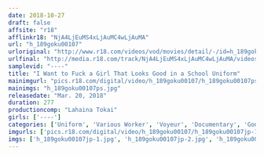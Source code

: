 ```yaml
---
date: 2018-10-27
draft: false
affsite: "r18"
afflinkr18: "NjA4LjEuMS4xLjAuMC4wLjAuMA"
url: "h_189goku00107"
urloriginal: "http://www.r18.com/videos/vod/movies/detail/-/id=h_189goku00107"
urlfinal: "http://media.r18.com/track/NjA4LjEuMS4xLjAuMC4wLjAuMA/videos/vod/movies/detail/-/id=h_189goku00107"
samplevid: "----"
title: "I Want to Fuck a Girl That Looks Good in a School Uniform"
mainimgurl: "pics.r18.com/digital/video/h_189goku00107/h_189goku00107ps.jpg"
mainimgs: "h_189goku00107ps.jpg"
releasedate: "Mar. 20, 2018"
duration: 277
productioncomp: "Lahaina Tokai"
girls: ['----']
categories: ['Uniform', 'Various Worker', 'Voyeur', 'Documentary', 'Gonzo', 'Over 4 Hours']
imgurls: ['pics.r18.com/digital/video/h_189goku00107/h_189goku00107jp-1.jpg', 'pics.r18.com/digital/video/h_189goku00107/h_189goku00107jp-2.jpg', 'pics.r18.com/digital/video/h_189goku00107/h_189goku00107jp-3.jpg', 'pics.r18.com/digital/video/h_189goku00107/h_189goku00107jp-4.jpg', 'pics.r18.com/digital/video/h_189goku00107/h_189goku00107jp-5.jpg', 'pics.r18.com/digital/video/h_189goku00107/h_189goku00107jp-6.jpg', 'pics.r18.com/digital/video/h_189goku00107/h_189goku00107jp-7.jpg', 'pics.r18.com/digital/video/h_189goku00107/h_189goku00107jp-8.jpg', 'pics.r18.com/digital/video/h_189goku00107/h_189goku00107jp-9.jpg', 'pics.r18.com/digital/video/h_189goku00107/h_189goku00107jp-10.jpg', 'pics.r18.com/digital/video/h_189goku00107/h_189goku00107jp-11.jpg', 'pics.r18.com/digital/video/h_189goku00107/h_189goku00107jp-12.jpg', 'pics.r18.com/digital/video/h_189goku00107/h_189goku00107jp-13.jpg', 'pics.r18.com/digital/video/h_189goku00107/h_189goku00107jp-14.jpg', 'pics.r18.com/digital/video/h_189goku00107/h_189goku00107jp-15.jpg', 'pics.r18.com/digital/video/h_189goku00107/h_189goku00107jp-16.jpg', 'pics.r18.com/digital/video/h_189goku00107/h_189goku00107jp-17.jpg', 'pics.r18.com/digital/video/h_189goku00107/h_189goku00107jp-18.jpg', 'pics.r18.com/digital/video/h_189goku00107/h_189goku00107jp-19.jpg', 'pics.r18.com/digital/video/h_189goku00107/h_189goku00107jp-20.jpg']
imgs: ['h_189goku00107jp-1.jpg', 'h_189goku00107jp-2.jpg', 'h_189goku00107jp-3.jpg', 'h_189goku00107jp-4.jpg', 'h_189goku00107jp-5.jpg', 'h_189goku00107jp-6.jpg', 'h_189goku00107jp-7.jpg', 'h_189goku00107jp-8.jpg', 'h_189goku00107jp-9.jpg', 'h_189goku00107jp-10.jpg', 'h_189goku00107jp-11.jpg', 'h_189goku00107jp-12.jpg', 'h_189goku00107jp-13.jpg', 'h_189goku00107jp-14.jpg', 'h_189goku00107jp-15.jpg', 'h_189goku00107jp-16.jpg', 'h_189goku00107jp-17.jpg', 'h_189goku00107jp-18.jpg', 'h_189goku00107jp-19.jpg', 'h_189goku00107jp-20.jpg']
---
```

